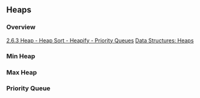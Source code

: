 ## Heaps

### Overview

[2.6.3 Heap - Heap Sort - Heapify - Priority Queues](https://www.youtube.com/watch?v=HqPJF2L5h9U)
[Data Structures: Heaps](https://www.youtube.com/watch?v=t0Cq6tVNRBA)


### Min Heap

### Max Heap

### Priority Queue
